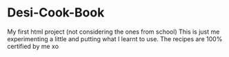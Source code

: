 # Desi-Cook-Book 
My first html project (not considering the ones from school)
This is just me experimenting a little and putting what I learnt to use.
The recipes are 100% certified by me xo
